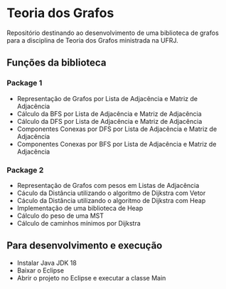 # Teoria dos Grafos 

Repositório destinando ao desenvolvimento de uma biblioteca de grafos para a disciplina de Teoria dos Grafos ministrada na UFRJ.


## Funções da biblioteca 

### Package 1
- Representação de Grafos por Lista de Adjacência e Matriz de Adjacência
- Cálculo da BFS por Lista de Adjacência e Matriz de Adjacência
- Cálculo da DFS por Lista de Adjacência e Matriz de Adjacência
- Componentes Conexas por DFS por Lista de Adjacência e Matriz de Adjacência
- Componentes Conexas por BFS por Lista de Adjacência e Matriz de Adjacência

### Package 2 
- Representação de Grafos com pesos em Listas de Adjacência
- Cáculo da Distância utilizando o algoritmo de Dijkstra com Vetor
- Cáculo da Distância utilizando o algoritmo de Dijkstra com Heap
- Implementação de uma biblioteca de Heap
- Cálculo do peso de uma MST 
- Cálculo de caminhos mínimos por Dijkstra

## Para desenvolvimento e execução 

- Instalar Java JDK 18
- Baixar o Eclipse 
- Abrir o projeto no Eclipse e executar a classe Main



